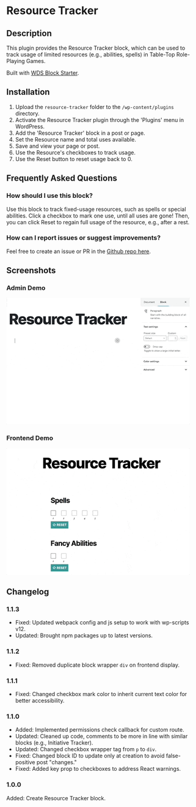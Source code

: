 # Resource Tracker #

## Description ##
This plugin provides the Resource Tracker block, which can be used to track usage of limited resources (e.g., abilities, spells) in Table-Top Role-Playing Games.

Built with [WDS Block Starter](https://github.com/WebDevStudios/wds-block-starter).

## Installation ##

1. Upload the `resource-tracker` folder to the `/wp-content/plugins` directory.
2. Activate the Resource Tracker plugin through the 'Plugins' menu in WordPress.
3. Add the 'Resource Tracker' block in a post or page.
4. Set the Resource name and total uses available.
5. Save and view your page or post.
6. Use the Resource's checkboxes to track usage.
7. Use the Reset button to reset usage back to 0.

## Frequently Asked Questions ##

### How should I use this block? ###
Use this block to track fixed-usage resources, such as spells or special abilities. Click a checkbox to mark one use, until all uses are gone! Then, you can click Reset to regain full usage of the resource, e.g., after a rest.

### How can I report issues or suggest improvements? ###
Feel free to create an issue or PR in the [Github repo here](https://github.com/ravewebdev/resource-tracker).

## Screenshots ##

### Admin Demo ###
![Admin Demo](assets/screenshot-1.gif)

### Frontend Demo ###
![Frontend Demo](assets/screenshot-2.gif)

## Changelog ##

### 1.1.3 ###
* Fixed: Updated webpack config and js setup to work with wp-scripts v12.
* Updated: Brought npm packages up to latest versions.

### 1.1.2 ###
* Fixed: Removed duplicate block wrapper `div` on frontend display.

### 1.1.1 ###
* Fixed: Changed checkbox mark color to inherit current text color for better accessibility.

### 1.1.0 ###
* Added: Implemented permissions check callback for custom route.
* Updated: Cleaned up code, comments to be more in line with similar blocks (e.g., Initiative Tracker).
* Updated: Changed checkbox wrapper tag from `p` to `div`.
* Fixed: Changed block ID to update only at creation to avoid false-positive post "changes."
* Fixed: Added key prop to checkboxes to address React warnings.

### 1.0.0 ###
Added: Create Resource Tracker block.
